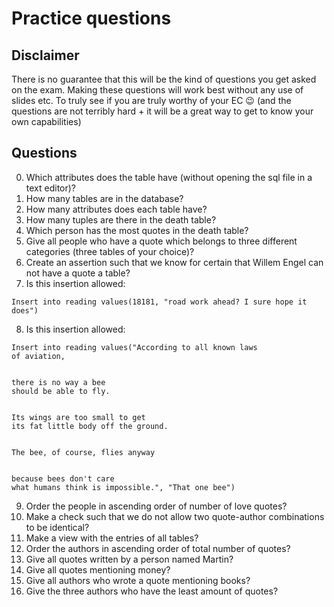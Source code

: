 # Practice questions

## Disclaimer 
There is no guarantee that this will be the kind of questions you get asked on the exam. 
Making these questions will work best without any use of slides etc. To truly see if you are truly worthy of your EC 😉 (and the questions are not terribly hard + it will be a great way to get to know your own capabilities)

## Questions 

0. Which attributes does the table have (without opening the sql file in a text editor)?
1. How many tables are in the database? 
2. How many attributes does each table have?
3. How many tuples are there in the death table?
4. Which person has the most quotes in the death table?
5. Give all people who have a quote which belongs to three different categories (three tables of your choice)?
6. Create an assertion such that we know for certain that Willem Engel can not have a quote a table?
7. Is this insertion allowed: 

```sqlite
Insert into reading values(18181, "road work ahead? I sure hope it does")
``` 
8. Is this insertion allowed:
```
Insert into reading values("According to all known laws
of aviation,

  
there is no way a bee
should be able to fly.

  
Its wings are too small to get
its fat little body off the ground.

  
The bee, of course, flies anyway

  
because bees don't care
what humans think is impossible.", "That one bee")
```
9. Order the people in ascending order of number of love quotes?
10. Make a check such that we do not allow two quote-author combinations to be identical?
11. Make a view with the entries of all tables?
12. Order the authors in ascending order of total number of quotes?
13. Give all quotes written by a person named Martin?
14. Give all quotes mentioning money?
15. Give all authors who wrote a quote mentioning books?
16. Give the three authors who have the least amount of quotes?



